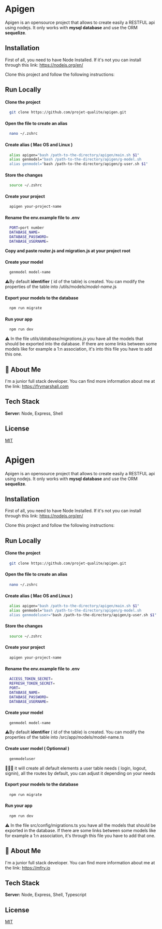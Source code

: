 
# Apigen

Apigen is an opensource project that allows to create easily a RESTFUL api using nodejs.
It only works with **mysql database** and use the ORM **sequelize**.




## Installation

First of all, you need to have Node Installed.
If it's not you can install through this link: https://nodejs.org/en/

Clone this project and follow the following instructions:

## Run Locally

#### Clone the project

```bash
  git clone https://github.com/projet-qualite/apigen.git
```

#### Open the file to create an alias

```bash
  nano ~/.zshrc    
```

#### Create alias ( Mac OS and Linux )


```bash
  alias apigen="bash /path-to-the-directory/apigen/main.sh $1"
  alias genmodel="bash /path-to-the-directory/apigen/g-model.sh
  alias genmodel="bash /path-to-the-directory/apigen/g-user.sh $1"
```

#### Store the changes

```bash
  source ~/.zshrc 
```

#### Create your project

```bash
  apigen your-project-name
```


#### Rename the env.example file to .env

```bash
  PORT=port number
  DATABASE_NAME=
  DATABASE_PASSWORD=
  DATABASE_USERNAME=
```

**Copy and paste router.js and migration.js at your project root**

#### Create your model
```bash
  genmodel model-name
```
⚠️By default **identifier** ( id of the table) is created. 
You can modify the properties of the table into /utils/models/_model-name_.js


#### Export your models to the database
```bash
  npm run migrate
```


#### Run your app
```bash
  npm run dev
```

⚠️ In the file _utils/database/migrations.js_ you have all the 
models that should be exported into the database. If there are some links
between some models like for example a 1:n association, it's into this file
you have to add this one.
## 🚀 About Me
I'm a junior full stack developer.
You can find more information about me at the link: https://frymarshall.com


## Tech Stack

**Server:** Node, Express, Shell


## License

[MIT](https://choosealicense.com/licenses/mit/)


# Apigen

Apigen is an opensource project that allows to create easily a RESTFUL api using nodejs.
It only works with **mysql database** and use the ORM **sequelize**.




## Installation

First of all, you need to have Node Installed.
If it's not you can install through this link: https://nodejs.org/en/

Clone this project and follow the following instructions:

## Run Locally

#### Clone the project

```bash
  git clone https://github.com/projet-qualite/apigen.git
```

#### Open the file to create an alias

```bash
  nano ~/.zshrc    
```

#### Create alias ( Mac OS and Linux )


```bash
  alias apigen="bash /path-to-the-directory/apigen/main.sh $1"
  alias genmodel="bash /path-to-the-directory/apigen/g-model.sh
  alias genmodeluser="bash /path-to-the-directory/apigen/g-user.sh $1"
```

#### Store the changes

```bash
  source ~/.zshrc 
```

#### Create your project

```bash
  apigen your-project-name
```


#### Rename the env.example file to .env

```bash
  ACCESS_TOKEN_SECRET=
  REFRESH_TOKEN_SECRET=
  PORT=
  DATABASE_NAME=
  DATABASE_PASSWORD=
  DATABASE_USERNAME=
```


#### Create your model
```bash
  genmodel model-name
```
⚠️By default **identifier** ( id of the table) is created. 
You can modify the properties of the table into /src/app/models/model-name.ts


#### Create user model ( Optionnal )
```bash
  genmodeluser
```
👨🏽‍💻 it will create all default elements a user table needs ( login, logout, signin), all the routes by default, you can adjust it depending on your needs


#### Export your models to the database
```bash
  npm run migrate
```


#### Run your app
```bash
  npm run dev
```

⚠️ In the file src/config/migrations.ts you have all the 
models that should be exported in the database. If there are some links
between some models like for example a 1:n association, it's through this file
you have to add that one.
## 🚀 About Me
I'm a junior full stack developer.
You can find more information about me at the link: https://mfry.io


## Tech Stack

**Server:** Node, Express, Shell, Typescript


## License

[MIT](https://choosealicense.com/licenses/mit/)

